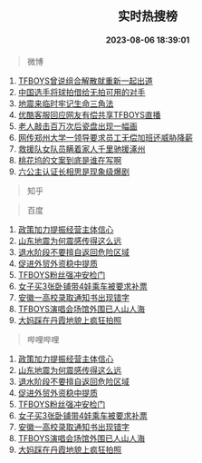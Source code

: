 <div align="center"><h2>实时热搜榜</h2><h4>2023-08-06 18:39:01</h4></div>

> 微博  

1. [TFBOYS曾说组合解散就重新一起出道](https://s.weibo.com/weibo?q=%23TFBOYS%E6%9B%BE%E8%AF%B4%E7%BB%84%E5%90%88%E8%A7%A3%E6%95%A3%E5%B0%B1%E9%87%8D%E6%96%B0%E4%B8%80%E8%B5%B7%E5%87%BA%E9%81%93%23&t=31&band_rank=1&Refer=top)<br />
2. [中国选手将球拍借给无拍可用的对手](https://s.weibo.com/weibo?q=%23%E4%B8%AD%E5%9B%BD%E9%80%89%E6%89%8B%E5%B0%86%E7%90%83%E6%8B%8D%E5%80%9F%E7%BB%99%E6%97%A0%E6%8B%8D%E5%8F%AF%E7%94%A8%E7%9A%84%E5%AF%B9%E6%89%8B%23&t=31&band_rank=2&Refer=top)<br />
3. [地震来临时牢记生命三角法](https://s.weibo.com/weibo?q=%23%E5%9C%B0%E9%9C%87%E6%9D%A5%E4%B8%B4%E6%97%B6%E7%89%A2%E8%AE%B0%E7%94%9F%E5%91%BD%E4%B8%89%E8%A7%92%E6%B3%95%23&t=31&band_rank=3&Refer=top)<br />
4. [优酷客服回应网友有偿共享TFBOYS直播](https://s.weibo.com/weibo?q=%23%E4%BC%98%E9%85%B7%E5%AE%A2%E6%9C%8D%E5%9B%9E%E5%BA%94%E7%BD%91%E5%8F%8B%E6%9C%89%E5%81%BF%E5%85%B1%E4%BA%ABTFBOYS%E7%9B%B4%E6%92%AD%23&t=31&band_rank=4&Refer=top)<br />
5. [老人敲击百万次后瓷盘出现一幅画](https://s.weibo.com/weibo?q=%23%E8%80%81%E4%BA%BA%E6%95%B2%E5%87%BB%E7%99%BE%E4%B8%87%E6%AC%A1%E5%90%8E%E7%93%B7%E7%9B%98%E5%87%BA%E7%8E%B0%E4%B8%80%E5%B9%85%E7%94%BB%23&t=31&band_rank=5&Refer=top)<br />
6. [网传郑州大学一领导要求员工无偿加班还威胁降薪](https://s.weibo.com/weibo?q=%23%E7%BD%91%E4%BC%A0%E9%83%91%E5%B7%9E%E5%A4%A7%E5%AD%A6%E4%B8%80%E9%A2%86%E5%AF%BC%E8%A6%81%E6%B1%82%E5%91%98%E5%B7%A5%E6%97%A0%E5%81%BF%E5%8A%A0%E7%8F%AD%E8%BF%98%E5%A8%81%E8%83%81%E9%99%8D%E8%96%AA%23&t=31&band_rank=6&Refer=top)<br />
7. [救援队女队员瞒着家人千里驰援涿州](https://s.weibo.com/weibo?q=%23%E6%95%91%E6%8F%B4%E9%98%9F%E5%A5%B3%E9%98%9F%E5%91%98%E7%9E%92%E7%9D%80%E5%AE%B6%E4%BA%BA%E5%8D%83%E9%87%8C%E9%A9%B0%E6%8F%B4%E6%B6%BF%E5%B7%9E%23&t=31&band_rank=7&Refer=top)<br />
8. [桃花坞的文案到底是谁在写啊](https://s.weibo.com/weibo?q=%E6%A1%83%E8%8A%B1%E5%9D%9E%E7%9A%84%E6%96%87%E6%A1%88%E5%88%B0%E5%BA%95%E6%98%AF%E8%B0%81%E5%9C%A8%E5%86%99%E5%95%8A&t=31&band_rank=8&Refer=top)<br />
9. [六公主认证长相思是现象级爆剧](https://s.weibo.com/weibo?q=%23%E5%85%AD%E5%85%AC%E4%B8%BB%E8%AE%A4%E8%AF%81%E9%95%BF%E7%9B%B8%E6%80%9D%E6%98%AF%E7%8E%B0%E8%B1%A1%E7%BA%A7%E7%88%86%E5%89%A7%23&t=31&band_rank=9&Refer=top)<br />

> 知乎  


> 百度  

1. [政策加力提振经营主体信心](https://www.baidu.com/s?wd=%E6%94%BF%E7%AD%96%E5%8A%A0%E5%8A%9B%E6%8F%90%E6%8C%AF%E7%BB%8F%E8%90%A5%E4%B8%BB%E4%BD%93%E4%BF%A1%E5%BF%83&sa=fyb_news&rsv_dl=fyb_news)<br />
2. [山东地震为何震感传得这么远](https://www.baidu.com/s?wd=%E5%B1%B1%E4%B8%9C%E5%9C%B0%E9%9C%87%E4%B8%BA%E4%BD%95%E9%9C%87%E6%84%9F%E4%BC%A0%E5%BE%97%E8%BF%99%E4%B9%88%E8%BF%9C&sa=fyb_news&rsv_dl=fyb_news)<br />
3. [退水阶段不要擅自返回危险区域](https://www.baidu.com/s?wd=%E9%80%80%E6%B0%B4%E9%98%B6%E6%AE%B5%E4%B8%8D%E8%A6%81%E6%93%85%E8%87%AA%E8%BF%94%E5%9B%9E%E5%8D%B1%E9%99%A9%E5%8C%BA%E5%9F%9F&sa=fyb_news&rsv_dl=fyb_news)<br />
4. [促进外贸外资稳中提质](https://www.baidu.com/s?wd=%E4%BF%83%E8%BF%9B%E5%A4%96%E8%B4%B8%E5%A4%96%E8%B5%84%E7%A8%B3%E4%B8%AD%E6%8F%90%E8%B4%A8&sa=fyb_news&rsv_dl=fyb_news)<br />
5. [TFBOYS粉丝强冲安检门](https://www.baidu.com/s?wd=TFBOYS%E7%B2%89%E4%B8%9D%E5%BC%BA%E5%86%B2%E5%AE%89%E6%A3%80%E9%97%A8&sa=fyb_news&rsv_dl=fyb_news)<br />
6. [女子买3张卧铺带4娃乘车被要求补票](https://www.baidu.com/s?wd=%E5%A5%B3%E5%AD%90%E4%B9%B03%E5%BC%A0%E5%8D%A7%E9%93%BA%E5%B8%A64%E5%A8%83%E4%B9%98%E8%BD%A6%E8%A2%AB%E8%A6%81%E6%B1%82%E8%A1%A5%E7%A5%A8&sa=fyb_news&rsv_dl=fyb_news)<br />
7. [安徽一高校录取通知书出现错字](https://www.baidu.com/s?wd=%E5%AE%89%E5%BE%BD%E4%B8%80%E9%AB%98%E6%A0%A1%E5%BD%95%E5%8F%96%E9%80%9A%E7%9F%A5%E4%B9%A6%E5%87%BA%E7%8E%B0%E9%94%99%E5%AD%97&sa=fyb_news&rsv_dl=fyb_news)<br />
8. [TFBOYS演唱会场馆外围已人山人海](https://www.baidu.com/s?wd=TFBOYS%E6%BC%94%E5%94%B1%E4%BC%9A%E5%9C%BA%E9%A6%86%E5%A4%96%E5%9B%B4%E5%B7%B2%E4%BA%BA%E5%B1%B1%E4%BA%BA%E6%B5%B7&sa=fyb_news&rsv_dl=fyb_news)<br />
9. [大妈踩在丹霞地貌上疯狂拍照](https://www.baidu.com/s?wd=%E5%A4%A7%E5%A6%88%E8%B8%A9%E5%9C%A8%E4%B8%B9%E9%9C%9E%E5%9C%B0%E8%B2%8C%E4%B8%8A%E7%96%AF%E7%8B%82%E6%8B%8D%E7%85%A7&sa=fyb_news&rsv_dl=fyb_news)<br />

> 哔哩哔哩  

1. [政策加力提振经营主体信心](https://www.baidu.com/s?wd=%E6%94%BF%E7%AD%96%E5%8A%A0%E5%8A%9B%E6%8F%90%E6%8C%AF%E7%BB%8F%E8%90%A5%E4%B8%BB%E4%BD%93%E4%BF%A1%E5%BF%83&sa=fyb_news&rsv_dl=fyb_news)<br />
2. [山东地震为何震感传得这么远](https://www.baidu.com/s?wd=%E5%B1%B1%E4%B8%9C%E5%9C%B0%E9%9C%87%E4%B8%BA%E4%BD%95%E9%9C%87%E6%84%9F%E4%BC%A0%E5%BE%97%E8%BF%99%E4%B9%88%E8%BF%9C&sa=fyb_news&rsv_dl=fyb_news)<br />
3. [退水阶段不要擅自返回危险区域](https://www.baidu.com/s?wd=%E9%80%80%E6%B0%B4%E9%98%B6%E6%AE%B5%E4%B8%8D%E8%A6%81%E6%93%85%E8%87%AA%E8%BF%94%E5%9B%9E%E5%8D%B1%E9%99%A9%E5%8C%BA%E5%9F%9F&sa=fyb_news&rsv_dl=fyb_news)<br />
4. [促进外贸外资稳中提质](https://www.baidu.com/s?wd=%E4%BF%83%E8%BF%9B%E5%A4%96%E8%B4%B8%E5%A4%96%E8%B5%84%E7%A8%B3%E4%B8%AD%E6%8F%90%E8%B4%A8&sa=fyb_news&rsv_dl=fyb_news)<br />
5. [TFBOYS粉丝强冲安检门](https://www.baidu.com/s?wd=TFBOYS%E7%B2%89%E4%B8%9D%E5%BC%BA%E5%86%B2%E5%AE%89%E6%A3%80%E9%97%A8&sa=fyb_news&rsv_dl=fyb_news)<br />
6. [女子买3张卧铺带4娃乘车被要求补票](https://www.baidu.com/s?wd=%E5%A5%B3%E5%AD%90%E4%B9%B03%E5%BC%A0%E5%8D%A7%E9%93%BA%E5%B8%A64%E5%A8%83%E4%B9%98%E8%BD%A6%E8%A2%AB%E8%A6%81%E6%B1%82%E8%A1%A5%E7%A5%A8&sa=fyb_news&rsv_dl=fyb_news)<br />
7. [安徽一高校录取通知书出现错字](https://www.baidu.com/s?wd=%E5%AE%89%E5%BE%BD%E4%B8%80%E9%AB%98%E6%A0%A1%E5%BD%95%E5%8F%96%E9%80%9A%E7%9F%A5%E4%B9%A6%E5%87%BA%E7%8E%B0%E9%94%99%E5%AD%97&sa=fyb_news&rsv_dl=fyb_news)<br />
8. [TFBOYS演唱会场馆外围已人山人海](https://www.baidu.com/s?wd=TFBOYS%E6%BC%94%E5%94%B1%E4%BC%9A%E5%9C%BA%E9%A6%86%E5%A4%96%E5%9B%B4%E5%B7%B2%E4%BA%BA%E5%B1%B1%E4%BA%BA%E6%B5%B7&sa=fyb_news&rsv_dl=fyb_news)<br />
9. [大妈踩在丹霞地貌上疯狂拍照](https://www.baidu.com/s?wd=%E5%A4%A7%E5%A6%88%E8%B8%A9%E5%9C%A8%E4%B8%B9%E9%9C%9E%E5%9C%B0%E8%B2%8C%E4%B8%8A%E7%96%AF%E7%8B%82%E6%8B%8D%E7%85%A7&sa=fyb_news&rsv_dl=fyb_news)<br />
